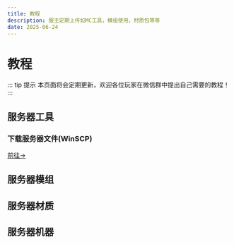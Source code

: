 ```yaml
---
title: 教程
description: 服主定期上传如MC工具，模组使用，材质包等等
date: 2025-06-24
---
```

# 教程

::: tip 提示
本页面将会定期更新，欢迎各位玩家在微信群中提出自己需要的教程！
:::
## 服务器工具

### 下载服务器文件(WinSCP)

[前往→](./download-server-files.md)

## 服务器模组

<!-- [前往→](./mods.md) -->

## 服务器材质

<!-- [前往→](./resourcepack.md) -->

## 服务器机器

<!-- [前往→](./machines.md) -->